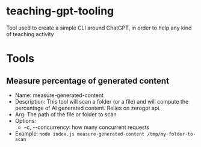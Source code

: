 # teaching-gpt-tooling
Tool used to create a simple CLI around ChatGPT, in order to help any kind of teaching activity

# Tools

## Measure percentage of generated content

* Name: measure-generated-content
* Description: This tool will scan a folder (or a file) and will compute the percentage of AI generated content. Relies on zerogpt api.
* Arg: The path of the file or folder to scan
* Options:
  * -c, --concurrency: how many concurrent requests
* Example: `node index.js measure-generated-content /tmp/my-folder-to-scan`

